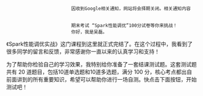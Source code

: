 
                            
                            因收到Google相关通知，网站将会择期关闭。相关通知内容
                            
                            
                            期末考试 “Spark性能调优”100分试卷等你来挑战！
                            你好，我是吴磊。

《Spark性能调优实战》这门课程到这里就正式完结了。在这个过程中，我看到了很多同学的留言和反馈，非常感谢你一直以来的认真学习和支持！

为了帮助你检验自己的学习效果，我特别给你准备了一套结课测试题。这套测试题共有 20 道题目，包括10道单选题和10道多选题，满分 100 分，核心考点都出自前面讲到的所有重要知识，希望可以帮助你进行一场自测。快点击下面按钮，开始测试吧！



                        
                        
                            